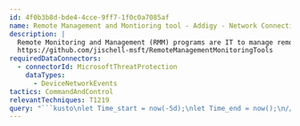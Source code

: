 ```yaml
---
id: 4f0b3b8d-bde4-4cce-9ff7-1f0c0a7085af
name: Remote Management and Montioring tool - Addigy - Network Connection
description: |
  Remote Monitoring and Management (RMM) programs are IT to manage remote endpoints. Attackers have begun to abuse these programs to persist or provide C2 channels.
  https://github.com/jischell-msft/RemoteManagementMonitoringTools
requiredDataConnectors:
  - connectorId: MicrosoftThreatProtection
    dataTypes:
      - DeviceNetworkEvents
tactics: CommandAndControl
relevantTechniques: T1219
query: "```kusto\nlet Time_start = now(-5d);\nlet Time_end = now();\n//\nDeviceNetworkEvents\n| where Timestamp between (Time_start..Time_end)\n| where RemoteUrl has_any (\n        'prod.addigy.com',\n        'grtmprod.addigy.com',\n        'agents.addigy.com'\n    )\n    and InitiatingProcessFileName has_any (\n        'go-agent',\n        'auditor',\n        'collector',\n        'xpcproxy',\n        'lan-cache',\n        'mdmclient',\n        'launchd'\n    )\n    and isempty(InitiatingProcessVersionInfoCompanyName)\n| summarize FirstSeen=min(Timestamp), LastSeen=max(Timestamp), \n    Report=make_set(ReportId), Count=count() by DeviceId, DeviceName,\n    RemoteUrl \n```"
---
```


